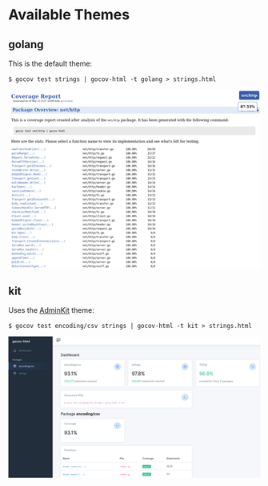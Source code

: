 # Available Themes

## golang

This is the default theme:

```shell
$ gocov test strings | gocov-html -t golang > strings.html
```

![golang theme screenshot](golang/screenshot.png)

## kit

Uses the [AdminKit](https://adminkit.io) theme:

```shell
$ gocov test encoding/csv strings | gocov-html -t kit > strings.html
```

![kit theme screenshot](kit/screenshot.png)